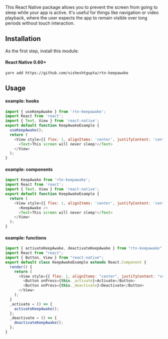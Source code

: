 This React Native package allows you to prevent the screen from going to sleep while your app is active. It's useful for things like navigation or video playback, where the user expects the app to remain visible over long periods without touch interaction.

## Installation

As the first step, install this module:

#### React Native 0.60+

`yarn add https://github.com/visheshtgupta/rtn-keepawake`

## Usage

#### example: hooks

```js
import { useKeepAwake } from 'rtn-keepawake';
import React from 'react';
import { Text, View } from 'react-native';
export default function KeepAwakeExample {
  useKeepAwake();
  return (
    <View style={{ flex: 1, alignItems: 'center', justifyContent: 'center' }}>
      <Text>This screen will never sleep!</Text>
    </View>
  );
}
```

#### example: components

```js
import KeepAwake from 'rtn-keepawake';
import React from 'react';
import { Text, View } from 'react-native';
export default function KeepAwakeExample {
  return (
    <View style={{ flex: 1, alignItems: 'center', justifyContent: 'center' }}>
      <KeepAwake />
      <Text>This screen will never sleep!</Text>
    </View>
  );
}
```

#### example: functions

```js
import { activateKeepAwake, deactivateKeepAwake } from "rtn-keepawake";
import React from "react";
import { Button, View } from "react-native";
export default class KeepAwakeExample extends React.Component {
  render() {
    return (
      <View style={{ flex: 1, alignItems: "center", justifyContent: "center" }}>
        <Button onPress={this._activate}>Activate</Button>
        <Button onPress={this._deactivate}>Deactivate</Button>
      </View>
    );
  }
  _activate = () => {
    activateKeepAwake();
  };
  _deactivate = () => {
    deactivateKeepAwake();
  };
}
```
